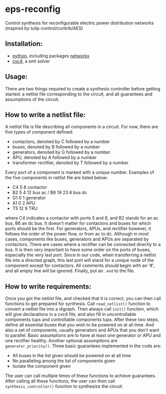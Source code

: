 eps-reconfig
============

Control synthesis for reconfigurable electric power distribution networks (inspired by tulip-control/contrib/AES)

Installation:
-------------

* [python](https://www.python.org/), including packages [networkx](http://networkx.github.io/) 
* [cvc4](http://cvc4.cs.nyu.edu/web/), a smt solver

Usage:
------

There are two things required to create a synthesis controller before getting started: a netlist file corresponding to the circuit, and all guarantees and assumptions of the circuit. 

How to write a netlist file:
----------------------------

A netlist file is file describing all components in a circuit. For now, there are five types of component defined:
*	contactors, denoted by C followed by a number
*	buses, denoted by B followed by a number
*	generators, denoted by G followed by a number
*	APU, denoted by A followed by a number
*	transformer rectifier, denoted by T followed by a number

Every port of a component is marked with a unique number. Examples of the five components in netlist file are listed below:
*	C4 5 8 contactor
*	B2 5 4 12 bus ac / B6 19 23 6 bus dc
*	G1 0 1 generator
*	A1 0 2 APU
*	T5 12 9 TRU

where C4 indicates a contactor with ports 5 and 8, and B2 stands for an ac bus, B6 an dc bus. It doesn't matter for contactors and buses for which ports should be the first. For generators, APUs, and rectifier however, it follows the order of the power flow, or from ac to dc. Although in most cases, components like buses, generators and APUs are separated by contactors. There are cases where a rectifier can be connected directly to a bus. It is then very important to have some order on the ports of buses, especially the very last port. Since in our code, when transferring a netlist file into a directed graph, this last port will stand for a unique node of the component except for contactors.
All comments should begin with an '#', and all empty line will be ignored.
Finally, put an `.end` to the file. 

How to write requirements:
--------------------------

Once you got the netlist file, and checked that it is correct, you can then call functions to get prepared for synthesis. 
Call `read_netlist()` function to convert a netlist file into a digraph.
Then always call `init()` function, which will give declarations in a cvc4 file, and also fill in uncontrollable components tups and controllable components tups. 
After these two steps, define all essential buses that you wish to be powered on at all time. And also a set of components, usually generators and APUs that you don't want to parallel. Basic assumptions are to have at least one generator or APU and one rectifier healthy. Another optional assumptions are `generator_priority()`.
Three basic guarantees implemented in the code are:
*	All buses in the list given should be powered on at all time
*	No paralleling among the list of components given
*	Isolate the component given

The user can call multiple times of these functions to achieve guarantees. After calling all these functions, the user can then call `synthesis_controller()` function to synthesize the circuit.
